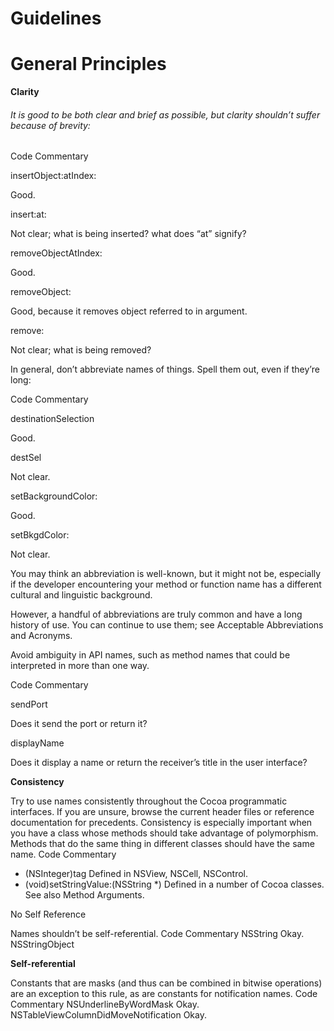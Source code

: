 # Guidelines

General Principles
============

**Clarity**

###### It is good to be both clear and brief as possible, but clarity shouldn’t suffer because of brevity:


Code
Commentary

insertObject:atIndex:

Good.

insert:at:

Not clear; what is being inserted? what does “at” signify?

removeObjectAtIndex:

Good.

removeObject:

Good, because it removes object referred to in argument.

remove:

Not clear; what is being removed?

In general, don’t abbreviate names of things. Spell them out, even if they’re long:

Code
Commentary

destinationSelection

Good.

destSel

Not clear.

setBackgroundColor:

Good.

setBkgdColor:

Not clear.

You may think an abbreviation is well-known, but it might not be, especially if the developer encountering your method or function name has a different cultural and linguistic background.

However, a handful of abbreviations are truly common and have a long history of use. You can continue to use them; see Acceptable Abbreviations and Acronyms.

Avoid ambiguity in API names, such as method names that could be interpreted in more than one way.


Code
Commentary

sendPort

Does it send the port or return it?

displayName

Does it display a name or return the receiver’s title in the user interface?


**Consistency**


Try to use names consistently throughout the Cocoa programmatic interfaces. If you are unsure, browse the current header files or reference documentation for precedents.
Consistency is especially important when you have a class whose methods should take advantage of polymorphism. Methods that do the same thing in different classes should have the same name.
Code
Commentary
- (NSInteger)tag
Defined in NSView, NSCell, NSControl.
- (void)setStringValue:(NSString *)
Defined in a number of Cocoa classes.
See also Method Arguments.

No Self Reference

Names shouldn’t be self-referential.
Code
Commentary
NSString
Okay.
NSStringObject


**Self-referential**

Constants that are masks (and thus can be combined in bitwise operations) are an exception to this rule, as are constants for notification names.
Code
Commentary
NSUnderlineByWordMask
Okay.
NSTableViewColumnDidMoveNotification
Okay.
